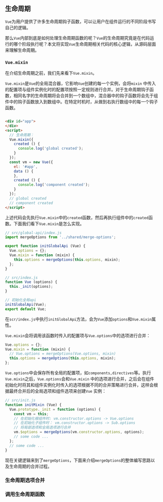 ## 生命周期

`Vue`为用户提供了许多生命周期钩子函数，可以让用户在组件运行的不同阶段书写自己的逻辑。

那么`Vue`内部到底是如何处理生命周期函数的呢？`Vue`的生命周期究竟是在代码运行的哪个阶段执行呢？本文将实现`Vue`生命周期相关代码的核心逻辑，从源码层面来理解生命周期。

### `Vue.mixin`

在介绍生命周期之前，我们先来看下`Vue.mixin`。

`Vue.mixin`是`Vue`的全局混合器，它影响`Vue`创建的每一个实例，会将`mixin`
中传入的配置项与组件实例化时的配置项按照一定规则进行合并。对于生命周期钩子函数，相同名字的生命周期将会合并到一个数组中，混合器中的钩子函数将会先于组件中的钩子函数放入到数组中。在特定时机时，从做到右执行数组中的每一个钩子函数。

```html

<div id="app">
</div>
<script>
  // 生命周期：
  Vue.mixin({
    created () {
      console.log('global created');
    }
  });
  const vm = new Vue({
    el: '#app',
    data () {
    },
    created () {
      console.log('component created');
    }
  });
  // global created
  // component created  
</script>
```

上述代码会先执行`Vue.mixin`中的`created`函数，然后再执行组件中的`created`函数。下面我们看下`Vue.mixin`是怎么实现。

```javascript
// src/global-api/index.js
import mergeOptions from '../shared/merge-options';

export function initGlobalApi (Vue) {
  Vue.options = {};
  Vue.mixin = function (mixin) {
    this.options = mergeOptions(this.options, mixin);
  };
}

// src/index.js
function Vue (options) {
  this._init(options);
}

// 初始化全局api
initGlobalApi(Vue);
export default Vue;
```

在`scr/index.js`中执行`initGlobalApi`方法，会为`Vue`添加`options`和`Vue.mixin`属性。

`Vue.mixin`会将调用该函数时传入的配置项与`Vue.options`中的选项进行合并：

```javascript
Vue.options = {};
Vue.mixin = function (mixin) {
  // Vue.options = mergeOptions(Vue.options, mixin)
  this.options = mergeOptions(this.options, mixin);
};
```

`Vue.options`中会保存所有全局的配置项，如`components,directives`等。执行`Vue.mixin`之后，`Vue.options`会和`Vue.mixin`
中的选项进行合并，之后会在组件初始化时将其和组件实例化时传入的选项根据不同的合并策略进行合并，这样会根据最终合并后的全局选项和组件选项来创建`Vue`
实例：

```javascript
// src/init.js
function initMixin (Vue) {
  Vue.prototype._init = function (options) {
    const vm = this;
    // 在初始化根组件时: vm.constructor.options -> Vue.options
    // 在初始化子组件时： vm.constructor.options -> Sub.options
    // 将局部选项和全局选项进行合并
    vm.$options = mergeOptions(vm.constructor.options, options);
    // some code ...  
  };
  // some code ...  
}
```

现在关键逻辑来到了`mergeOptions`，下面来介绍`mergeOptions`的整体编写思路以及生命周期的合并过程。

### 生命周期选项合并

### 调用生命周期函数
